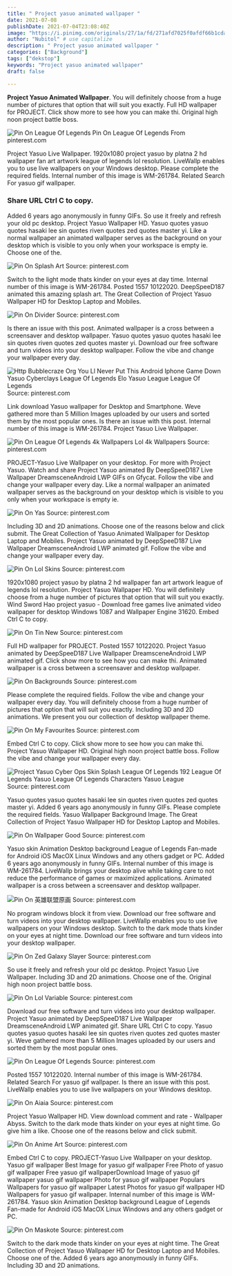 ```yaml
---
title: " Project yasuo animated wallpaper "
date: 2021-07-08
publishDate: 2021-07-04T23:08:40Z
image: "https://i.pinimg.com/originals/27/1a/fd/271afd7025f0afdf66b1cdac8c345153.png"
author: "Nubitol" # use capitalize
description: " Project yasuo animated wallpaper "
categories: ["Background"]
tags: ["dekstop"]
keywords: "Project yasuo animated wallpaper"
draft: false

---
```



**Project Yasuo Animated Wallpaper**. You will definitely choose from a huge number of pictures that option that will suit you exactly. Full HD wallpaper for PROJECT. Click show more to see how you can make thi. Original high noon project battle boss.

![Pin On League Of Legends](https://i.pinimg.com/236x/38/50/8c/38508c563c3e97a70de113f5a606e6f0--blood-moon-yasuo-yasuo-league-of-legends.jpg "Pin On League Of Legends")
Pin On League Of Legends From pinterest.com


Project Yasuo Live Wallpaper. 1920x1080 project yasuo by platna 2 hd wallpaper fan art artwork league of legends lol resolution. LiveWallp enables you to use live wallpapers on your Windows desktop. Please complete the required fields. Internal number of this image is WM-261784. Related Search For yasuo gif wallpaper.

### Share URL Ctrl C to copy.

Added 6 years ago anonymously in funny GIFs. So use it freely and refresh your old pc desktop. Project Yasuo Wallpaper HD. Yasuo quotes yasuo quotes hasaki lee sin quotes riven quotes zed quotes master yi. Like a normal wallpaper an animated wallpaper serves as the background on your desktop which is visible to you only when your workspace is empty ie. Choose one of the.


![Pin On Splash Art](https://i.pinimg.com/originals/a0/3f/bf/a03fbf56a2270ba23ad8a0351e74aa7d.jpg "Pin On Splash Art")
Source: pinterest.com

Switch to the light mode thats kinder on your eyes at day time. Internal number of this image is WM-261784. Posted 1557 10122020. DeepSpeeD187 animated this amazing splash art. The Great Collection of Project Yasuo Wallpaper HD for Desktop Laptop and Mobiles.

![Pin On Divider](https://i.pinimg.com/originals/ec/6f/58/ec6f58f489903b036203efef3f60d06c.jpg "Pin On Divider")
Source: pinterest.com

Is there an issue with this post. Animated wallpaper is a cross between a screensaver and desktop wallpaper. Yasuo quotes yasuo quotes hasaki lee sin quotes riven quotes zed quotes master yi. Download our free software and turn videos into your desktop wallpaper. Follow the vibe and change your wallpaper every day.

![Http Bubblecraze Org You Ll Never Put This Android Iphone Game Down Yasuo Cyberclays League Of Legends Elo Yasuo League League Of Legends](https://i.pinimg.com/originals/34/23/e1/3423e1486b4ba8bdeb8b7644caf807fb.jpg "Http Bubblecraze Org You Ll Never Put This Android Iphone Game Down Yasuo Cyberclays League Of Legends Elo Yasuo League League Of Legends")
Source: pinterest.com

Link download Yasuo wallpaper for Desktop and Smartphone. Weve gathered more than 5 Million Images uploaded by our users and sorted them by the most popular ones. Is there an issue with this post. Internal number of this image is WM-261784. Project Yasuo Live Wallpaper.

![Pin On League Of Legends 4k Wallpapers Lol 4k Wallpapers](https://i.pinimg.com/originals/14/c3/07/14c30768cdfef278727905c2876771df.jpg "Pin On League Of Legends 4k Wallpapers Lol 4k Wallpapers")
Source: pinterest.com

PROJECT-Yasuo Live Wallpaper on your desktop. For more with Project Yasuo. Watch and share Project Yasuo animated By DeepSpeeD187 Live Wallpaper DreamsceneAndroid LWP GIFs on Gfycat. Follow the vibe and change your wallpaper every day. Like a normal wallpaper an animated wallpaper serves as the background on your desktop which is visible to you only when your workspace is empty ie.

![Pin On Yas](https://i.pinimg.com/564x/70/a0/d0/70a0d09da1958c088854266335e0223c.jpg "Pin On Yas")
Source: pinterest.com

Including 3D and 2D animations. Choose one of the reasons below and click submit. The Great Collection of Yasuo Animated Wallpaper for Desktop Laptop and Mobiles. Project Yasuo animated by DeepSpeeD187 Live Wallpaper DreamsceneAndroid LWP animated gif. Follow the vibe and change your wallpaper every day.

![Pin On Lol Skins](https://i.pinimg.com/474x/dd/6f/88/dd6f88f79be0c44fe21c885795f3e39d.jpg "Pin On Lol Skins")
Source: pinterest.com

1920x1080 project yasuo by platna 2 hd wallpaper fan art artwork league of legends lol resolution. Project Yasuo Wallpaper HD. You will definitely choose from a huge number of pictures that option that will suit you exactly. Wind Sword Hao project yasuo - Download free games live animated video wallpaper for desktop Windows 1087 and Wallpaper Engine 31620. Embed Ctrl C to copy.

![Pin On Tin New](https://i.pinimg.com/736x/15/96/e0/1596e08f0b90c72a91bd26242906081a.jpg "Pin On Tin New")
Source: pinterest.com

Full HD wallpaper for PROJECT. Posted 1557 10122020. Project Yasuo animated by DeepSpeeD187 Live Wallpaper DreamsceneAndroid LWP animated gif. Click show more to see how you can make thi. Animated wallpaper is a cross between a screensaver and desktop wallpaper.

![Pin On Backgrounds](https://i.pinimg.com/originals/f0/81/87/f081871886a7f1bcb9ec8bd9f2717a97.jpg "Pin On Backgrounds")
Source: pinterest.com

Please complete the required fields. Follow the vibe and change your wallpaper every day. You will definitely choose from a huge number of pictures that option that will suit you exactly. Including 3D and 2D animations. We present you our collection of desktop wallpaper theme.

![Pin On My Favourites](https://i.pinimg.com/originals/c1/cc/9b/c1cc9b110f2046580514494029bada62.jpg "Pin On My Favourites")
Source: pinterest.com

Embed Ctrl C to copy. Click show more to see how you can make thi. Project Yasuo Wallpaper HD. Original high noon project battle boss. Follow the vibe and change your wallpaper every day.

![Project Yasuo Cyber Ops Skin Splash League Of Legends 192 League Of Legends Yasuo League Of Legends Characters Yasuo League](https://i.pinimg.com/originals/f2/fb/92/f2fb925b3b7dacb60b961cfeaf0e564c.jpg "Project Yasuo Cyber Ops Skin Splash League Of Legends 192 League Of Legends Yasuo League Of Legends Characters Yasuo League")
Source: pinterest.com

Yasuo quotes yasuo quotes hasaki lee sin quotes riven quotes zed quotes master yi. Added 6 years ago anonymously in funny GIFs. Please complete the required fields. Yasuo Wallpaper Background Image. The Great Collection of Project Yasuo Wallpaper HD for Desktop Laptop and Mobiles.

![Pin On Wallpaper Good](https://i.pinimg.com/originals/6e/34/68/6e3468f2a17b633942cd2ca4a0a7c935.jpg "Pin On Wallpaper Good")
Source: pinterest.com

Yasuo skin Animation Desktop background League of Legends Fan-made for Android iOS MacOX Linux Windows and any others gadget or PC. Added 6 years ago anonymously in funny GIFs. Internal number of this image is WM-261784. LiveWallp brings your desktop alive while taking care to not reduce the performance of games or maximized applications. Animated wallpaper is a cross between a screensaver and desktop wallpaper.

![Pin On 英雄联盟原画](https://i.pinimg.com/originals/dc/9c/6b/dc9c6b5cef0e5e32da3d68784171492c.png "Pin On 英雄联盟原画")
Source: pinterest.com

No program windows block it from view. Download our free software and turn videos into your desktop wallpaper. LiveWallp enables you to use live wallpapers on your Windows desktop. Switch to the dark mode thats kinder on your eyes at night time. Download our free software and turn videos into your desktop wallpaper.

![Pin On Zed Galaxy Slayer](https://i.pinimg.com/originals/d7/f8/11/d7f8118bc67097edfe62010d059d34ab.jpg "Pin On Zed Galaxy Slayer")
Source: pinterest.com

So use it freely and refresh your old pc desktop. Project Yasuo Live Wallpaper. Including 3D and 2D animations. Choose one of the. Original high noon project battle boss.

![Pin On Lol Variable](https://i.pinimg.com/736x/44/b9/7e/44b97e5c313d3a18a66c679b4bb70d2b.jpg "Pin On Lol Variable")
Source: pinterest.com

Download our free software and turn videos into your desktop wallpaper. Project Yasuo animated by DeepSpeeD187 Live Wallpaper DreamsceneAndroid LWP animated gif. Share URL Ctrl C to copy. Yasuo quotes yasuo quotes hasaki lee sin quotes riven quotes zed quotes master yi. Weve gathered more than 5 Million Images uploaded by our users and sorted them by the most popular ones.

![Pin On League Of Legends](https://i.pinimg.com/236x/38/50/8c/38508c563c3e97a70de113f5a606e6f0--blood-moon-yasuo-yasuo-league-of-legends.jpg "Pin On League Of Legends")
Source: pinterest.com

Posted 1557 10122020. Internal number of this image is WM-261784. Related Search For yasuo gif wallpaper. Is there an issue with this post. LiveWallp enables you to use live wallpapers on your Windows desktop.

![Pin On Aiaia](https://i.pinimg.com/originals/87/6e/b4/876eb46ed69f70d9631d8957edf2cbb7.jpg "Pin On Aiaia")
Source: pinterest.com

Project Yasuo Wallpaper HD. View download comment and rate - Wallpaper Abyss. Switch to the dark mode thats kinder on your eyes at night time. Go give him a like. Choose one of the reasons below and click submit.

![Pin On Anime Art](https://i.pinimg.com/originals/0f/85/1f/0f851f132c2a7060694637a4fe234cfa.jpg "Pin On Anime Art")
Source: pinterest.com

Embed Ctrl C to copy. PROJECT-Yasuo Live Wallpaper on your desktop. Yasuo gif wallpaper Best Image for yasuo gif wallpaper Free Photo of yasuo gif wallpaper Free yasuo gif wallpaperDownload Image of yasuo gif wallpaper yasuo gif wallpaper Photo for yasuo gif wallpaper Populars Wallpapers for yasuo gif wallpaper Latest Photos for yasuo gif wallpaper HD Wallpapers for yasuo gif wallpaper. Internal number of this image is WM-261784. Yasuo skin Animation Desktop background League of Legends Fan-made for Android iOS MacOX Linux Windows and any others gadget or PC.

![Pin On Maskote](https://i.pinimg.com/originals/27/1a/fd/271afd7025f0afdf66b1cdac8c345153.png "Pin On Maskote")
Source: pinterest.com

Switch to the dark mode thats kinder on your eyes at night time. The Great Collection of Project Yasuo Wallpaper HD for Desktop Laptop and Mobiles. Choose one of the. Added 6 years ago anonymously in funny GIFs. Including 3D and 2D animations.

